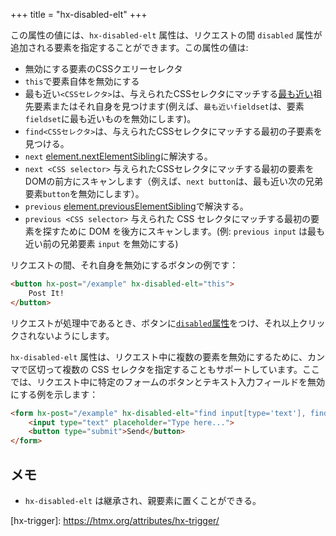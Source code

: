 +++
title = "hx-disabled-elt"
+++

この属性の値には、`hx-disabled-elt` 属性は、リクエストの間 `disabled` 属性が追加される要素を指定することができます。この属性の値は:

* 無効にする要素のCSSクエリーセレクタ
* `this`で要素自体を無効にする
* 最も近い`<CSSセレクタ>`は、与えられたCSSセレクタにマッチする[最も近い](https://developer.mozilla.org/docs/Web/API/Element/closest)祖先要素またはそれ自身を見つけます(例えば、`最も近いfieldset`は、要素`fieldset`に最も近いものを無効にします)。
* `find<CSSセレクタ>`は、与えられたCSSセレクタにマッチする最初の子要素を見つける。
* `next` [element.nextElementSibling](https://developer.mozilla.org/docs/Web/API/Element/nextElementSibling)に解決する。
* `next <CSS selector>` 与えられたCSSセレクタにマッチする最初の要素をDOMの前方にスキャンします（例えば、`next button`は、最も近い次の兄弟要素`button`を無効にします）。
* `previous` [element.previousElementSibling](https://developer.mozilla.org/docs/Web/API/Element/previousElementSibling)で解決する。
* `previous <CSS selector>` 与えられた CSS セレクタにマッチする最初の要素を探すために DOM を後方にスキャンします。(例: `previous input` は最も近い前の兄弟要素 `input` を無効にする)

リクエストの間、それ自身を無効にするボタンの例です：

```html
<button hx-post="/example" hx-disabled-elt="this">
    Post It!
</button>
```

リクエストが処理中であるとき、ボタンに[`disabled`属性](https://developer.mozilla.org/en-US/docs/Web/HTML/Attributes/disabled)をつけ、それ以上クリックされないようにします。 

`hx-disabled-elt` 属性は、リクエスト中に複数の要素を無効にするために、カンマで区切って複数の CSS セレクタを指定することもサポートしています。ここでは、リクエスト中に特定のフォームのボタンとテキスト入力フィールドを無効にする例を示します：

```html
<form hx-post="/example" hx-disabled-elt="find input[type='text'], find button">
    <input type="text" placeholder="Type here...">
    <button type="submit">Send</button>
</form>
```

## メモ

* `hx-disabled-elt` は継承され、親要素に置くことができる。

\[hx-trigger]: https://htmx.org/attributes/hx-trigger/
